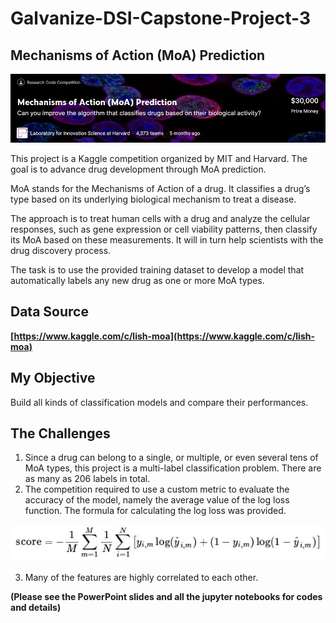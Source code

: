 # **Galvanize-DSI-Capstone-Project-3**


## **Mechanisms of Action (MoA) Prediction**

![](images/moa.jpg)

This project is a Kaggle competition organized by MIT and Harvard. The goal is to advance drug development through MoA prediction.

MoA stands for the Mechanisms of Action of a drug. It classifies a drug’s type based on its underlying biological mechanism to treat a disease. 

The approach is to treat human cells with a drug and analyze the cellular responses, such as gene expression or cell viability patterns, then classify its MoA based on these measurements. It will in turn help scientists with the drug discovery process.

The task is to use the provided training dataset to develop a model that automatically labels any new drug as one or more MoA types. 

## **Data Source**

**[https://www.kaggle.com/c/lish-moa](https://www.kaggle.com/c/lish-moa)**



## **My Objective** 

Build all kinds of classification models and compare their performances.


## **The Challenges**

1. Since a drug can belong to a single, or multiple, or even several tens of MoA types, this project is a multi-label classification problem. There are as many as 206 labels in total. 
2. The competition required to use a custom metric to evaluate the accuracy of the model, namely the average value of the log loss function. The formula for calculating the log loss was provided.

![](images/logloss.jpg)

3. Many of the features are highly correlated to each other.

**(Please see the PowerPoint slides and all the jupyter notebooks for codes and details)**




